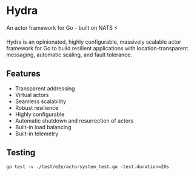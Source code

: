 # Hydra
An actor framework for Go - built on NATS ⚡

Hydra is an opinionated, highly configurable, massively scalable actor framework for Go to build resilient applications with location-transparent messaging, automatic scaling, and fault tolerance.

## Features
- Transparent addressing
- Virtual actors
- Seamless scalability
- Robust resilience
- Highly configurable
- Automatic shutdown and resurrection of actors
- Built-in load balancing
- Built-in telemetry

## Testing

```
go test -v ./test/e2e/actorsystem_test.go -test.duration=20s
```




